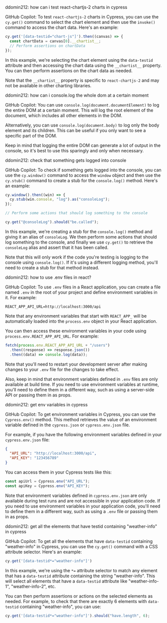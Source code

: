 ddomin212: how can i test react-chartjs-2 charts in cypress

GitHub Copilot: To test `react-chartjs-2` charts in Cypress, you can use the `cy.get()` command to select the chart element and then use the `invoke()` command to access the chart data. Here's an example:

```javascript
cy.get('[data-testid="chart-js"]').then((canvas) => {
  const chartData = canvas[0].__chartist__;
  // Perform assertions on chartData
});
```

In this example, we're selecting the chart element using the `data-testid` attribute and then accessing the chart data using the `__chartist__` property. You can then perform assertions on the chart data as needed.

Note that the `__chartist__` property is specific to `react-chartjs-2` and may not be available in other charting libraries.

ddomin212: how can i console.log the whole dom at a certain moment

GitHub Copilot: You can use `console.log(document.documentElement)` to log the entire DOM at a certain moment. This will log the root element of the document, which includes all other elements in the DOM.

Alternatively, you can use `console.log(document.body)` to log only the body element and its children. This can be useful if you only want to see a specific part of the DOM.

Keep in mind that logging the entire DOM can generate a lot of output in the console, so it's best to use this sparingly and only when necessary.

ddomin212: check that something gets logged into console

GitHub Copilot: To check if something gets logged into the console, you can use the `cy.window()` command to access the `window` object and then use the `cy.stub()` command to create a stub for the `console.log()` method. Here's an example:

```javascript
cy.window().then((win) => {
  cy.stub(win.console, "log").as("consoleLog");
});

// Perform some actions that should log something to the console

cy.get("@consoleLog").should("be.called");
```

In this example, we're creating a stub for the `console.log()` method and giving it an alias of `consoleLog`. We then perform some actions that should log something to the console, and finally we use `cy.get()` to retrieve the `consoleLog` alias and assert that it has been called.

Note that this will only work if the code you're testing is logging to the console using `console.log()`. If it's using a different logging method, you'll need to create a stub for that method instead.

ddomin212: how to use .env files in react?

GitHub Copilot: To use `.env` files in a React application, you can create a file named `.env` in the root of your project and define environment variables in it. For example:

```
REACT_APP_API_URL=http://localhost:3000/api
```

Note that any environment variables that start with `REACT_APP_` will be automatically loaded into the `process.env` object in your React application.

You can then access these environment variables in your code using `process.env.REACT_APP_API_URL`. For example:

```javascript
fetch(process.env.REACT_APP_API_URL + "/users")
  .then((response) => response.json())
  .then((data) => console.log(data));
```

Note that you'll need to restart your development server after making changes to your `.env` file for the changes to take effect.

Also, keep in mind that environment variables defined in `.env` files are only available at build time. If you need to use environment variables at runtime, you'll need to define them in a different way, such as using a server-side API or passing them in as props.

ddomin212: get env variables in cypress

GitHub Copilot: To get environment variables in Cypress, you can use the `Cypress.env()` method. This method retrieves the value of an environment variable defined in the `cypress.json` or `cypress.env.json` file.

For example, if you have the following environment variables defined in your `cypress.env.json` file:

```json
{
  "API_URL": "http://localhost:3000/api",
  "API_KEY": "123456789"
}
```

You can access them in your Cypress tests like this:

```javascript
const apiUrl = Cypress.env("API_URL");
const apiKey = Cypress.env("API_KEY");
```

Note that environment variables defined in `cypress.env.json` are only available during test runs and are not accessible in your application code. If you need to use environment variables in your application code, you'll need to define them in a different way, such as using a `.env` file or passing them in as props.

ddomin212: get all the elements that have testid containing "weather-info" in cypress

GitHub Copilot: To get all the elements that have `data-testid` containing "weather-info" in Cypress, you can use the `cy.get()` command with a CSS attribute selector. Here's an example:

```javascript
cy.get('[data-testid*="weather-info"]')
```

In this example, we're using the `*=` attribute selector to match any element that has a `data-testid` attribute containing the string "weather-info". This will select all elements that have a `data-testid` attribute like "weather-info-1", "weather-info-2", etc.

You can then perform assertions or actions on the selected elements as needed. For example, to check that there are exactly 6 elements with `data-testid` containing "weather-info", you can use:

```javascript
cy.get('[data-testid*="weather-info"]').should("have.length", 6);
```